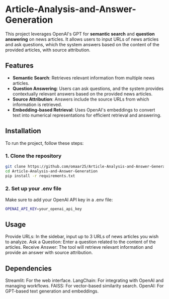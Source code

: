 # Article-Analysis-and-Answer-Generation

This project leverages OpenAI's GPT for **semantic search** and **question answering** on news articles. It allows users to input URLs of news articles and ask questions, which the system answers based on the content of the provided articles, with source attribution.

## Features

- **Semantic Search**: Retrieves relevant information from multiple news articles.
- **Question Answering**: Users can ask questions, and the system provides contextually relevant answers based on the provided news articles.
- **Source Attribution**: Answers include the source URLs from which information is retrieved.
- **Embedding-based Retrieval**: Uses OpenAI's embeddings to convert text into numerical representations for efficient retrieval and answering.

## Installation

To run the project, follow these steps:

### 1. Clone the repository
```bash
git clone https://github.com/omaar25/Article-Analysis-and-Answer-Generation.git
cd Article-Analysis-and-Answer-Generation
pip install -r requirements.txt
```
### 2. Set up your .env file
Make sure to add your OpenAI API key in a .env file:
```bash
OPENAI_API_KEY=your_openai_api_key
```

## Usage
Provide URLs: In the sidebar, input up to 3 URLs of news articles you wish to analyze.
Ask a Question: Enter a question related to the content of the articles.
Receive Answer: The tool will retrieve relevant information and provide an answer with source attribution.

## Dependencies
Streamlit: For the web interface.
LangChain: For integrating with OpenAI and managing workflows.
FAISS: For vector-based similarity search.
OpenAI: For GPT-based text generation and embeddings.
